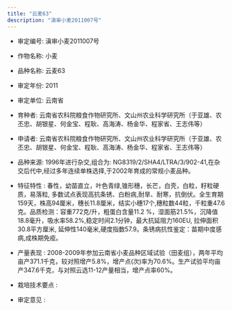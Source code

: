 ```yaml
---
title: "云麦63"
description: "滇审小麦2011007号"
---
```

* 审定编号:  滇审小麦2011007号

*  作物名称:  小麦

*  品种名称:  云麦63

*  审定年份:  2011

*  审定单位:  云南省

* 育种者:  云南省农科院粮食作物研究所、文山州农业科学研究所（于亚雄、农丕忠、胡银星、何金宝、程耿、高海涛、杨金华、程家省、王志伟等）

*  申请者:  云南省农科院粮食作物研究所、文山州农业科学研究所（于亚雄、农丕忠、胡银星、何金宝、程耿、高海涛、杨金华、程家省、王志伟等）

*  品种来源:  1996年进行杂交,组合为: NG8319/2/SHA4/LTRA/3/902-41,在杂交后代中,经过多年连续单株选择,于2002年育成的常规小麦品种。

*  特征特性 : 
春性，幼苗直立，叶色青绿,锥形穗，长芒，白壳，白粒，籽粒硬质，易落粒, 多数试点表现高抗条锈、白粉病,耐旱、耐寒，抗倒伏。全生育期159天，株高94厘米，穗长11.8厘米，结实小穗17个,穗粒数44粒，千粒重47.6克。品质检测：容重772克/升，粗蛋白含量11.2 %，湿面筋21.5%，沉降值18.8毫升，吸水率58.2%,稳定时间2.1分钟，最大抗延阻力160EU, 拉伸面积30.8平方厘米, 延伸性140毫米,硬度指数57.9。条锈病抗性鉴定：苗期中度感病,成株期免疫。
 
*  产量表现 : 
2008-2009年参加云南省小麦品种区域试验（田麦组），两年平均亩产371.1千克，较对照增产5.8%，增产点(次)率为70.6%。生产试验平均亩产347.6千克，与对照云选11-12产量相当，增产点率60%。

*  栽培技术要点 : 


*  审定意见 : 

